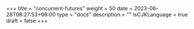 +++
title = "concurrent-futures"
weight = 50
date = 2023-06-28T08:27:53+08:00
type = "docs"
description = ""
isCJKLanguage = true
draft = false
+++